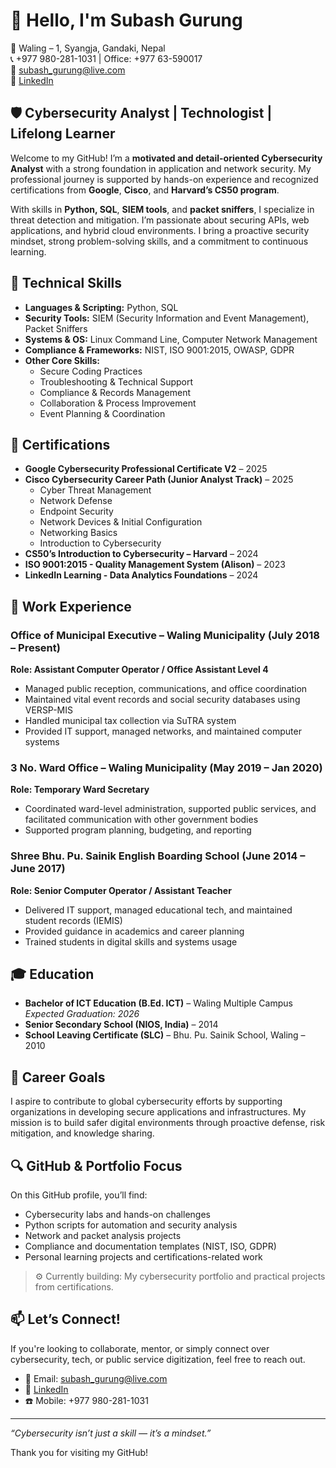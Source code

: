 # 👋 Hello, I'm Subash Gurung
📍 Waling – 1, Syangja, Gandaki, Nepal  
📞 +977 980-281-1031 | Office: +977 63-590017  
📧 subash_gurung@live.com  
🔗 [LinkedIn](https://www.linkedin.com/in/subash1031/)  

## 🛡️ Cybersecurity Analyst | Technologist | Lifelong Learner
Welcome to my GitHub! I’m a **motivated and detail-oriented Cybersecurity Analyst** with a strong foundation in application and network security. My professional journey is supported by hands-on experience and recognized certifications from **Google**, **Cisco**, and **Harvard’s CS50 program**.

With skills in **Python, SQL**, **SIEM tools**, and **packet sniffers**, I specialize in threat detection and mitigation. I’m passionate about securing APIs, web applications, and hybrid cloud environments. I bring a proactive security mindset, strong problem-solving skills, and a commitment to continuous learning.

## 🧠 Technical Skills
- **Languages & Scripting:** Python, SQL  
- **Security Tools:** SIEM (Security Information and Event Management), Packet Sniffers  
- **Systems & OS:** Linux Command Line, Computer Network Management  
- **Compliance & Frameworks:** NIST, ISO 9001:2015, OWASP, GDPR  
- **Other Core Skills:**  
  - Secure Coding Practices  
  - Troubleshooting & Technical Support  
  - Compliance & Records Management  
  - Collaboration & Process Improvement  
  - Event Planning & Coordination  

## 🧾 Certifications
- **Google Cybersecurity Professional Certificate V2** – 2025  
- **Cisco Cybersecurity Career Path (Junior Analyst Track)** – 2025  
  - Cyber Threat Management  
  - Network Defense  
  - Endpoint Security  
  - Network Devices & Initial Configuration  
  - Networking Basics  
  - Introduction to Cybersecurity  
- **CS50’s Introduction to Cybersecurity – Harvard** – 2024  
- **ISO 9001:2015 - Quality Management System (Alison)** – 2023  
- **LinkedIn Learning - Data Analytics Foundations** – 2024  

## 💼 Work Experience
### Office of Municipal Executive – Waling Municipality (July 2018 – Present)  
**Role: Assistant Computer Operator / Office Assistant Level 4**  
- Managed public reception, communications, and office coordination  
- Maintained vital event records and social security databases using VERSP-MIS  
- Handled municipal tax collection via SuTRA system  
- Provided IT support, managed networks, and maintained computer systems  

### 3 No. Ward Office – Waling Municipality (May 2019 – Jan 2020)  
**Role: Temporary Ward Secretary**  
- Coordinated ward-level administration, supported public services, and facilitated communication with other government bodies  
- Supported program planning, budgeting, and reporting  

### Shree Bhu. Pu. Sainik English Boarding School (June 2014 – June 2017)  
**Role: Senior Computer Operator / Assistant Teacher**  
- Delivered IT support, managed educational tech, and maintained student records (IEMIS)  
- Provided guidance in academics and career planning  
- Trained students in digital skills and systems usage  

## 🎓 Education
- **Bachelor of ICT Education (B.Ed. ICT)** – Waling Multiple Campus  
  _Expected Graduation: 2026_  
- **Senior Secondary School (NIOS, India)** – 2014  
- **School Leaving Certificate (SLC)** – Bhu. Pu. Sainik School, Waling – 2010  

## 🚀 Career Goals
I aspire to contribute to global cybersecurity efforts by supporting organizations in developing secure applications and infrastructures. My mission is to build safer digital environments through proactive defense, risk mitigation, and knowledge sharing.

## 🔍 GitHub & Portfolio Focus
On this GitHub profile, you’ll find:
- Cybersecurity labs and hands-on challenges  
- Python scripts for automation and security analysis  
- Network and packet analysis projects  
- Compliance and documentation templates (NIST, ISO, GDPR)  
- Personal learning projects and certifications-related work

> ⚙️ Currently building: My cybersecurity portfolio and practical projects from certifications.

## 📫 Let’s Connect!
If you're looking to collaborate, mentor, or simply connect over cybersecurity, tech, or public service digitization, feel free to reach out.
- 📧 Email: subash_gurung@live.com  
- 💼 [LinkedIn](https://www.linkedin.com/in/subash1031/)  
- ☎️ Mobile: +977 980-281-1031  

---

_“Cybersecurity isn’t just a skill — it’s a mindset.”_

Thank you for visiting my GitHub!
